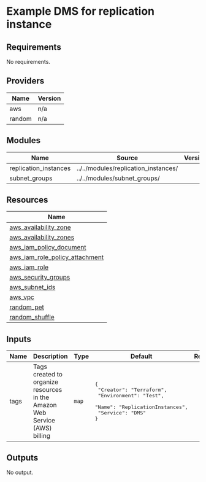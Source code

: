 # Example DMS for replication instance

<!-- BEGINNING OF PRE-COMMIT-TERRAFORM DOCS HOOK -->
## Requirements

No requirements.

## Providers

| Name | Version |
|------|---------|
| aws | n/a |
| random | n/a |

## Modules

| Name | Source | Version |
|------|--------|---------|
| replication_instances | ../../modules/replication_instances/ |  |
| subnet_groups | ../../modules/subnet_groups/ |  |

## Resources

| Name |
|------|
| [aws_availability_zone](https://registry.terraform.io/providers/hashicorp/aws/latest/docs/data-sources/availability_zone) |
| [aws_availability_zones](https://registry.terraform.io/providers/hashicorp/aws/latest/docs/data-sources/availability_zones) |
| [aws_iam_policy_document](https://registry.terraform.io/providers/hashicorp/aws/latest/docs/data-sources/iam_policy_document) |
| [aws_iam_role_policy_attachment](https://registry.terraform.io/providers/hashicorp/aws/latest/docs/resources/iam_role_policy_attachment) |
| [aws_iam_role](https://registry.terraform.io/providers/hashicorp/aws/latest/docs/resources/iam_role) |
| [aws_security_groups](https://registry.terraform.io/providers/hashicorp/aws/latest/docs/data-sources/security_groups) |
| [aws_subnet_ids](https://registry.terraform.io/providers/hashicorp/aws/latest/docs/data-sources/subnet_ids) |
| [aws_vpc](https://registry.terraform.io/providers/hashicorp/aws/latest/docs/data-sources/vpc) |
| [random_pet](https://registry.terraform.io/providers/hashicorp/random/latest/docs/resources/pet) |
| [random_shuffle](https://registry.terraform.io/providers/hashicorp/random/latest/docs/resources/shuffle) |

## Inputs

| Name | Description | Type | Default | Required |
|------|-------------|------|---------|:--------:|
| tags | Tags created to organize resources in the Amazon Web Service (AWS) billing | `map` | <pre>{<br>  "Creator": "Terraform",<br>  "Environment": "Test",<br>  "Name": "ReplicationInstances",<br>  "Service": "DMS"<br>}</pre> | no |

## Outputs

No output.
<!-- END OF PRE-COMMIT-TERRAFORM DOCS HOOK -->
